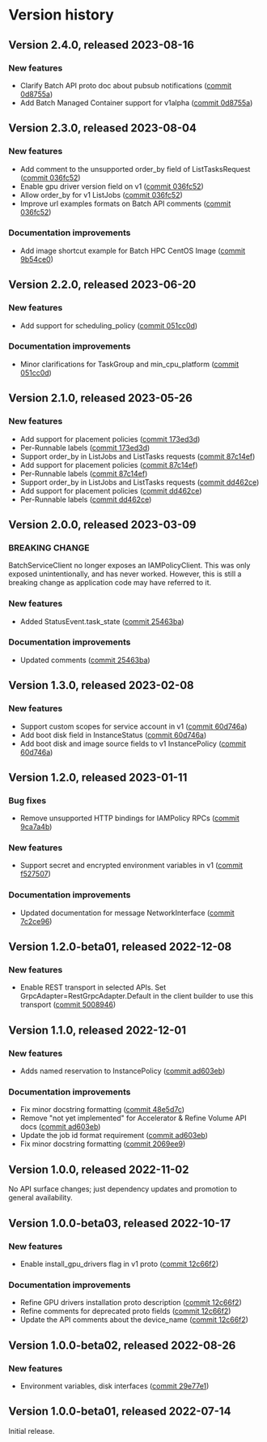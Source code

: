 # Version history

## Version 2.4.0, released 2023-08-16

### New features

- Clarify Batch API proto doc about pubsub notifications ([commit 0d8755a](https://github.com/googleapis/google-cloud-dotnet/commit/0d8755a21bdbc85c29f8af5cfdc5ad60b91f67df))
- Add Batch Managed Container support for v1alpha ([commit 0d8755a](https://github.com/googleapis/google-cloud-dotnet/commit/0d8755a21bdbc85c29f8af5cfdc5ad60b91f67df))

## Version 2.3.0, released 2023-08-04

### New features

- Add comment to the unsupported order_by field of ListTasksRequest ([commit 036fc52](https://github.com/googleapis/google-cloud-dotnet/commit/036fc5238c20c5a7e6cf6ff2f428548bccbe432c))
- Enable gpu driver version field on v1 ([commit 036fc52](https://github.com/googleapis/google-cloud-dotnet/commit/036fc5238c20c5a7e6cf6ff2f428548bccbe432c))
- Allow order_by for v1 ListJobs ([commit 036fc52](https://github.com/googleapis/google-cloud-dotnet/commit/036fc5238c20c5a7e6cf6ff2f428548bccbe432c))
- Improve url examples formats on Batch API comments ([commit 036fc52](https://github.com/googleapis/google-cloud-dotnet/commit/036fc5238c20c5a7e6cf6ff2f428548bccbe432c))

### Documentation improvements

- Add image shortcut example for Batch HPC CentOS Image ([commit 9b54ce0](https://github.com/googleapis/google-cloud-dotnet/commit/9b54ce00cd23033e05278b9bf5a03b2e516bd95c))

## Version 2.2.0, released 2023-06-20

### New features

- Add support for scheduling_policy ([commit 051cc0d](https://github.com/googleapis/google-cloud-dotnet/commit/051cc0dacb387fe65863e9c94ec4afaf27733539))

### Documentation improvements

- Minor clarifications for TaskGroup and min_cpu_platform ([commit 051cc0d](https://github.com/googleapis/google-cloud-dotnet/commit/051cc0dacb387fe65863e9c94ec4afaf27733539))

## Version 2.1.0, released 2023-05-26

### New features

- Add support for placement policies ([commit 173ed3d](https://github.com/googleapis/google-cloud-dotnet/commit/173ed3d470c7276f6e839501b3e12aaee26e435c))
- Per-Runnable labels ([commit 173ed3d](https://github.com/googleapis/google-cloud-dotnet/commit/173ed3d470c7276f6e839501b3e12aaee26e435c))
- Support order_by in ListJobs and ListTasks requests ([commit 87c14ef](https://github.com/googleapis/google-cloud-dotnet/commit/87c14efeb50b793e80f7ad99b039c7cdd3118b9c))
- Add support for placement policies ([commit 87c14ef](https://github.com/googleapis/google-cloud-dotnet/commit/87c14efeb50b793e80f7ad99b039c7cdd3118b9c))
- Per-Runnable labels ([commit 87c14ef](https://github.com/googleapis/google-cloud-dotnet/commit/87c14efeb50b793e80f7ad99b039c7cdd3118b9c))
- Support order_by in ListJobs and ListTasks requests ([commit dd462ce](https://github.com/googleapis/google-cloud-dotnet/commit/dd462ceb1d2016e5ad339a675050ab00bd7fb1bf))
- Add support for placement policies ([commit dd462ce](https://github.com/googleapis/google-cloud-dotnet/commit/dd462ceb1d2016e5ad339a675050ab00bd7fb1bf))
- Per-Runnable labels ([commit dd462ce](https://github.com/googleapis/google-cloud-dotnet/commit/dd462ceb1d2016e5ad339a675050ab00bd7fb1bf))

## Version 2.0.0, released 2023-03-09

### BREAKING CHANGE

BatchServiceClient no longer exposes an IAMPolicyClient. This was
only exposed unintentionally, and has never worked. However, this is
still a breaking change as application code may have referred to it.

### New features

- Added StatusEvent.task_state ([commit 25463ba](https://github.com/googleapis/google-cloud-dotnet/commit/25463baadfe8e1c958371757fe800df85d9b8542))

### Documentation improvements

- Updated comments ([commit 25463ba](https://github.com/googleapis/google-cloud-dotnet/commit/25463baadfe8e1c958371757fe800df85d9b8542))

## Version 1.3.0, released 2023-02-08

### New features

- Support custom scopes for service account in v1 ([commit 60d746a](https://github.com/googleapis/google-cloud-dotnet/commit/60d746a3bab5e93c406cbd1472ee683a8db7862e))
- Add boot disk field in InstanceStatus ([commit 60d746a](https://github.com/googleapis/google-cloud-dotnet/commit/60d746a3bab5e93c406cbd1472ee683a8db7862e))
- Add boot disk and image source fields to v1 InstancePolicy ([commit 60d746a](https://github.com/googleapis/google-cloud-dotnet/commit/60d746a3bab5e93c406cbd1472ee683a8db7862e))

## Version 1.2.0, released 2023-01-11

### Bug fixes

- Remove unsupported HTTP bindings for IAMPolicy RPCs ([commit 9ca7a4b](https://github.com/googleapis/google-cloud-dotnet/commit/9ca7a4b02bbfe33f395b3cdd7e5c09d723beb79e))

### New features

- Support secret and encrypted environment variables in v1 ([commit f527507](https://github.com/googleapis/google-cloud-dotnet/commit/f52750711320054e6d623eeb3423baa1694389b8))

### Documentation improvements

- Updated documentation for message NetworkInterface ([commit 7c2ce96](https://github.com/googleapis/google-cloud-dotnet/commit/7c2ce96828902581fc7c408628781bffb314230c))

## Version 1.2.0-beta01, released 2022-12-08

### New features

- Enable REST transport in selected APIs. Set GrpcAdapter=RestGrpcAdapter.Default in the client builder to use this transport ([commit 5008946](https://github.com/googleapis/google-cloud-dotnet/commit/500894667ba84ecc3d8e3e4ebc09ac0cd597100b))

## Version 1.1.0, released 2022-12-01

### New features

- Adds named reservation to InstancePolicy ([commit ad603eb](https://github.com/googleapis/google-cloud-dotnet/commit/ad603ebb64e723d32b64782ec8735cf3b7879a94))

### Documentation improvements

- Fix minor docstring formatting ([commit 48e5d7c](https://github.com/googleapis/google-cloud-dotnet/commit/48e5d7cf1e4e727fd1a0fd660d329408f0b5120d))
- Remove "not yet implemented" for Accelerator & Refine Volume API docs ([commit ad603eb](https://github.com/googleapis/google-cloud-dotnet/commit/ad603ebb64e723d32b64782ec8735cf3b7879a94))
- Update the job id format requirement ([commit ad603eb](https://github.com/googleapis/google-cloud-dotnet/commit/ad603ebb64e723d32b64782ec8735cf3b7879a94))
- Fix minor docstring formatting ([commit 2069ee9](https://github.com/googleapis/google-cloud-dotnet/commit/2069ee9c5a1c59e950b54e281d1e05c4a0060543))

## Version 1.0.0, released 2022-11-02

No API surface changes; just dependency updates and promotion to general availability.

## Version 1.0.0-beta03, released 2022-10-17

### New features

- Enable install_gpu_drivers flag in v1 proto ([commit 12c66f2](https://github.com/googleapis/google-cloud-dotnet/commit/12c66f2f8c16395132c5a19cb77616732876b8f6))

### Documentation improvements

- Refine GPU drivers installation proto description ([commit 12c66f2](https://github.com/googleapis/google-cloud-dotnet/commit/12c66f2f8c16395132c5a19cb77616732876b8f6))
- Refine comments for deprecated proto fields ([commit 12c66f2](https://github.com/googleapis/google-cloud-dotnet/commit/12c66f2f8c16395132c5a19cb77616732876b8f6))
- Update the API comments about the device_name ([commit 12c66f2](https://github.com/googleapis/google-cloud-dotnet/commit/12c66f2f8c16395132c5a19cb77616732876b8f6))

## Version 1.0.0-beta02, released 2022-08-26

### New features

- Environment variables, disk interfaces ([commit 29e77e1](https://github.com/googleapis/google-cloud-dotnet/commit/29e77e1674212f3d9014defa21a09d6f01a77b71))

## Version 1.0.0-beta01, released 2022-07-14

Initial release.
